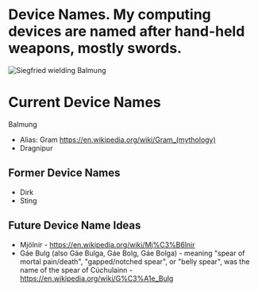 # Device Names. My computing devices are named after hand-held weapons, mostly swords.

![Siegfried wielding Balmung](./File:Siegfried_and_the_Famous_Sword_Balmung.jpg)

# Current Device Names

Balmung 
* Alias: Gram https://en.wikipedia.org/wiki/Gram_(mythology)
* Dragnipur

## Former Device Names

* Dirk
* Sting

## Future Device Name Ideas

* Mjölnir - https://en.wikipedia.org/wiki/Mj%C3%B6lnir
* Gáe Bulg (also Gáe Bulga, Gáe Bolg, Gáe Bolga) - meaning "spear of mortal pain/death", "gapped/notched spear", or "belly spear", was the name of the spear of Cúchulainn - https://en.wikipedia.org/wiki/G%C3%A1e_Bulg